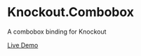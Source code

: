Knockout.Combobox
=================

A combobox binding for Knockout

[Live Demo](http://jsfiddle.net/AWHhr/)
